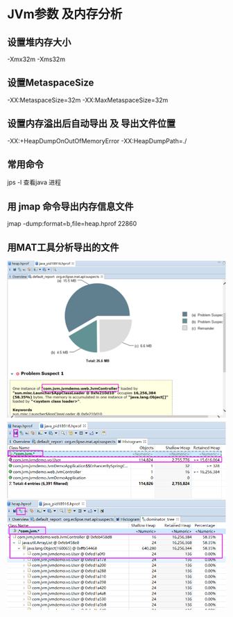 # JVm参数 及内存分析
## 设置堆内存大小
-Xmx32m -Xms32m
## 设置MetaspaceSize
-XX:MetaspaceSize=32m
-XX:MaxMetaspaceSize=32m
## 设置内存溢出后自动导出 及 导出文件位置
-XX:+HeapDumpOnOutOfMemoryError  -XX:HeapDumpPath=./
## 常用命令
jps -l 查看java 进程
## 用 jmap 命令导出内存信息文件
jmap -dump:format=b,file=heap.hprof 22860
## 用MAT工具分析导出的文件

![1](https://github.com/w17731138318/architect/blob/master/jvm-demo/src/main/java/com/jvm/jvmdemo/web/img/1.png)
![2](https://github.com/w17731138318/architect/blob/master/jvm-demo/src/main/java/com/jvm/jvmdemo/web/img/2.png)
![3](https://github.com/w17731138318/architect/blob/master/jvm-demo/src/main/java/com/jvm/jvmdemo/web/img/3.png)